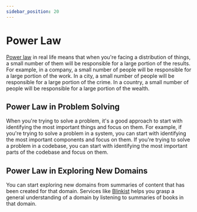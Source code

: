 ```yaml
---
sidebar_position: 20
---
```


# Power Law

[<Icon icon="fa-brands fa-wikipedia" size="lg" /> Power law](https://en.wikipedia.org/wiki/Power_law) in real life means that when you're facing a distribution of things, a small number of them will be responsible for a large portion of the results. For example, in a company, a small number of people will be responsible for a large portion of the work. In a city, a small number of people will be responsible for a large portion of the crime. In a country, a small number of people will be responsible for a large portion of the wealth.

## Power Law in Problem Solving

When you're trying to solve a problem, it's a good approach to start with identifying the most important things and focus on them. For example, if you're trying to solve a problem in a system, you can start with identifying the most important components and focus on them. If you're trying to solve a problem in a codebase, you can start with identifying the most important parts of the codebase and focus on them.

## Power Law in Exploring New Domains

You can start exploring new domains from summaries of content that has been created for that domain. Services like [Blinkist](https://www.blinkist.com/) helps you grasp a general understanding of a domain by listening to summaries of books in that domain.
